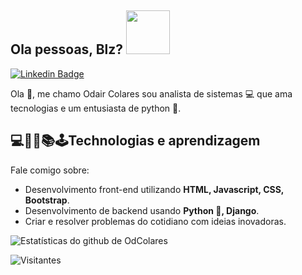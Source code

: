 <h2> Ola pessoas, Blz?  <img src="https://media.giphy.com/media/KAq5w47R9rmTuvWOWa/giphy.gif" width="70px"></h2>

[![Linkedin Badge](https://img.shields.io/badge/-odcolares-blue?style=flat-square&logo=Linkedin&logoColor=white&link=https://www.https://www.linkedin.com/in/odair-colares-48aa5862?lipi=urn%3Ali%3Apage%3Ad_flagship3_profile_view_base_contact_details%3Bds8Dixn1SgCfCuv4KPgstA%3D%3D/)](https://www.linkedin.com/in/odair-colares-48aa5862?lipi=urn%3Ali%3Apage%3Ad_flagship3_profile_view_base_contact_details%3B0AfVYgg4SD%2BOh8WcfEtGhQ%3D%3D)

Ola 🖖, me chamo Odair Colares sou analista de sistemas 💻 que ama tecnologias e um entusiasta de python 🐍.

## 💻👨‍💻📚🕹️Technologias e aprendizagem
Fale comigo sobre:
- Desenvolvimento front-end utilizando **HTML, Javascript, CSS, Bootstrap**.
- Desenvolvimento de backend usando **Python 🐍, Django**.
- Criar e resolver problemas do cotidiano com ideias inovadoras.


![Estatísticas do github de OdColares](https://github-readme-stats.vercel.app/api?username=odcolares&hide=["issues"]&show_icons=true)

![Visitantes](https://visitor-badge.glitch.me/badge?page_id=odcolares.odcolares)

